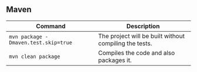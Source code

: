 ## Maven

|  Command |  Description |
|----------|--------------|
|`mvn package -Dmaven.test.skip=true`| The project will be built without compiling the tests.|
|`mvn clean package`                 | Compiles the code and also packages it.               |

